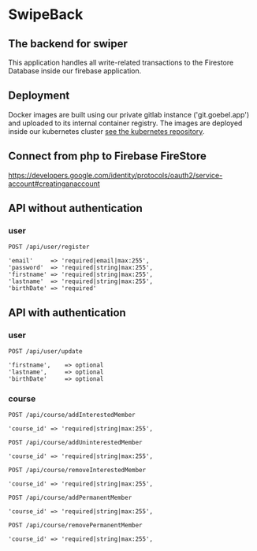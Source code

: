 # SwipeBack

## The backend for swiper

This application handles all write-related transactions to the Firestore Database inside our firebase application.

## Deployment
Docker images are built using our private gitlab instance ('git.goebel.app') and uploaded to its internal container registry.
The images are deployed inside our kubernetes cluster [see the kubernetes repository](https://github.com/SlackOverflowHack/k8s-deployment).

## Connect from php to Firebase FireStore

https://developers.google.com/identity/protocols/oauth2/service-account#creatinganaccount

## API without authentication

### user

```
POST /api/user/register

'email'     => 'required|email|max:255',
'password'  => 'required|string|max:255',
'firstname' => 'required|string|max:255',
'lastname'  => 'required|string|max:255',
'birthDate' => 'required'
```

## API with authentication

### user

```
POST /api/user/update

'firstname',    => optional
'lastname',     => optional
'birthDate'     => optional
```

### course

```
POST /api/course/addInterestedMember

'course_id' => 'required|string|max:255',
```

```
POST /api/course/addUninterestedMember

'course_id' => 'required|string|max:255',
```

```
POST /api/course/removeInterestedMember

'course_id' => 'required|string|max:255',
```

```
POST /api/course/addPermanentMember

'course_id' => 'required|string|max:255',
```

```
POST /api/course/removePermanentMember

'course_id' => 'required|string|max:255',
```
